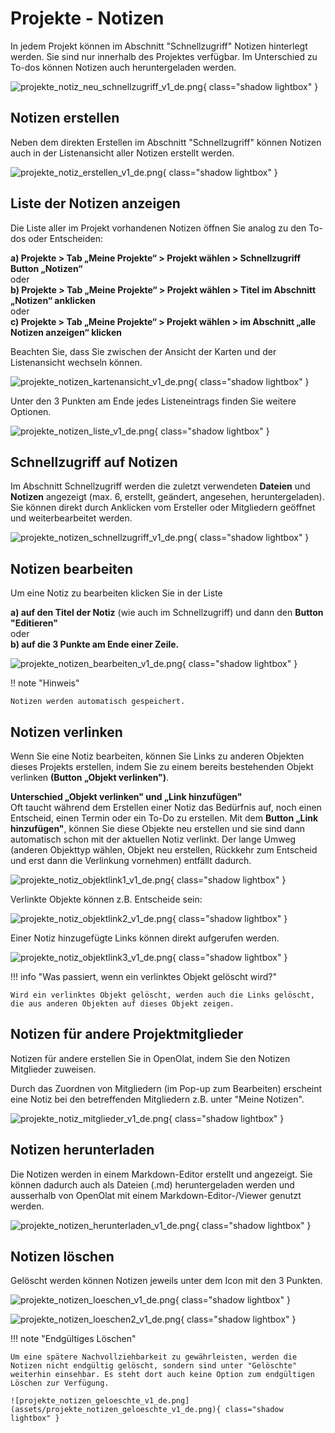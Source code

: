 # Projekte - Notizen

In jedem Projekt können im Abschnitt "Schnellzugriff" Notizen hinterlegt werden. Sie sind nur innerhalb des Projektes verfügbar.
Im Unterschied zu To-dos können Notizen auch heruntergeladen werden.

![projekte_notiz_neu_schnellzugriff_v1_de.png](assets/projekte_notiz_neu_schnellzugriff_v1_de.png){ class="shadow lightbox" }

## Notizen erstellen

Neben dem direkten Erstellen im Abschnitt "Schnellzugriff" können Notizen auch in der Listenansicht aller Notizen erstellt werden.

![projekte_notiz_erstellen_v1_de.png](assets/projekte_notiz_erstellen_v1_de.png){ class="shadow lightbox" }


## Liste der Notizen anzeigen

Die Liste aller im Projekt vorhandenen Notizen öffnen Sie analog zu den To-dos oder Entscheiden: 

**a) Projekte > Tab „Meine Projekte“ > Projekt wählen > Schnellzugriff Button „Notizen“**<br>
oder<br>
**b) Projekte > Tab „Meine Projekte“ > Projekt wählen > Titel im Abschnitt „Notizen“ anklicken**<br>
oder<br>
**c) Projekte > Tab „Meine Projekte“ > Projekt wählen > im Abschnitt „alle Notizen anzeigen“ klicken**

Beachten Sie, dass Sie zwischen der Ansicht der Karten und der Listenansicht wechseln können.  

![projekte_notizen_kartenansicht_v1_de.png](assets/projekte_notizen_kartenansicht_v1_de.png){ class="shadow lightbox" }

Unter den 3 Punkten am Ende jedes Listeneintrags finden Sie weitere Optionen.

![projekte_notizen_liste_v1_de.png](assets/projekte_notizen_liste_v1_de.png){ class="shadow lightbox" }

## Schnellzugriff auf Notizen

Im Abschnitt Schnellzugriff werden die zuletzt verwendeten **Dateien** und **Notizen** angezeigt (max. 6, erstellt, geändert, angesehen, heruntergeladen). Sie können direkt durch Anklicken vom Ersteller oder Mitgliedern geöffnet und weiterbearbeitet werden.

![projekte_notizen_schnellzugriff_v1_de.png](assets/projekte_notizen_schnellzugriff_v1_de.png){ class="shadow lightbox" }

## Notizen bearbeiten

Um eine Notiz zu bearbeiten klicken Sie in der Liste

**a) auf den Titel der Notiz** (wie auch im Schnellzugriff) und dann den **Button "Editieren"**<br>
oder<br>
**b) auf die 3 Punkte am Ende einer Zeile.**

![projekte_notizen_bearbeiten_v1_de.png](assets/projekte_notizen_bearbeiten_v1_de.png){ class="shadow lightbox" }

!! note "Hinweis"

    Notizen werden automatisch gespeichert. 

## Notizen verlinken

Wenn Sie eine Notiz bearbeiten, können Sie Links zu anderen Objekten dieses Projekts erstellen, indem Sie zu einem bereits bestehenden Objekt verlinken **(Button „Objekt verlinken")**.

**Unterschied „Objekt verlinken" und „Link hinzufügen"**<br>
Oft taucht während dem Erstellen einer Notiz das Bedürfnis auf, noch einen Entscheid, einen Termin oder ein To-Do zu erstellen.
Mit dem **Button „Link hinzufügen"**, können Sie diese Objekte neu erstellen und sie sind dann automatisch schon mit der aktuellen Notiz verlinkt. Der lange Umweg (anderen Objekttyp wählen, Objekt neu erstellen, Rückkehr zum Entscheid und erst dann die Verlinkung vornehmen) entfällt dadurch.


![projekte_notiz_objektlink1_v1_de.png](assets/projekte_notiz_objektlink1_v1_de.png){ class="shadow lightbox" }

Verlinkte Objekte können z.B. Entscheide sein: 

![projekte_notiz_objektlink2_v1_de.png](assets/projekte_notiz_objektlink2_v1_de.png){ class="shadow lightbox" }

Einer Notiz hinzugefügte Links können direkt aufgerufen werden.

![projekte_notiz_objektlink3_v1_de.png](assets/projekte_notiz_objektlink3_v1_de.png){ class="shadow lightbox" }


!!! info "Was passiert, wenn ein verlinktes Objekt gelöscht wird?"

    Wird ein verlinktes Objekt gelöscht, werden auch die Links gelöscht, die aus anderen Objekten auf dieses Objekt zeigen.



## Notizen für andere Projektmitglieder

Notizen für andere erstellen Sie in OpenOlat, indem Sie den Notizen Mitglieder zuweisen.

Durch das Zuordnen von Mitgliedern (im Pop-up zum Bearbeiten) erscheint eine Notiz bei den betreffenden Mitgliedern z.B. unter "Meine Notizen".

![projekte_notiz_mitglieder_v1_de.png](assets/projekte_notiz_mitglieder_v1_de.png){ class="shadow lightbox" }

## Notizen herunterladen

Die Notizen werden in einem Markdown-Editor erstellt und angezeigt. Sie können dadurch auch als Dateien (.md) heruntergeladen werden und ausserhalb von OpenOlat mit einem Markdown-Editor-/Viewer genutzt werden.

![projekte_notizen_herunterladen_v1_de.png](assets/projekte_notizen_herunterladen_v1_de.png){ class="shadow lightbox" }

## Notizen löschen

Gelöscht werden können Notizen jeweils unter dem Icon mit den 3 Punkten.

![projekte_notizen_loeschen_v1_de.png](assets/projekte_notizen_loeschen_v1_de.png){ class="shadow lightbox" }

![projekte_notizen_loeschen2_v1_de.png](assets/projekte_notizen_loeschen2_v1_de.png){ class="shadow lightbox" }

!!! note "Endgültiges Löschen"

    Um eine spätere Nachvollziehbarkeit zu gewährleisten, werden die Notizen nicht endgültig gelöscht, sondern sind unter "Gelöschte" weiterhin einsehbar. Es steht dort auch keine Option zum endgültigen Löschen zur Verfügung.
    
    ![projekte_notizen_geloeschte_v1_de.png](assets/projekte_notizen_geloeschte_v1_de.png){ class="shadow lightbox" }




